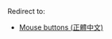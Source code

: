 Redirect to:

*   [Mouse buttons (正體中文)](/index.php/Mouse_buttons_(%E6%AD%A3%E9%AB%94%E4%B8%AD%E6%96%87) "Mouse buttons (正體中文)")